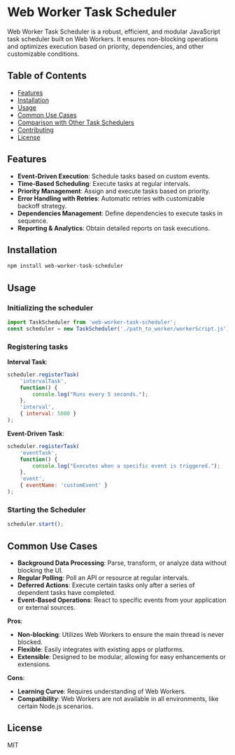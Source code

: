 # Web Worker Task Scheduler

Web Worker Task Scheduler is a robust, efficient, and modular JavaScript task scheduler built on Web Workers. It ensures non-blocking operations and optimizes execution based on priority, dependencies, and other customizable conditions.

## Table of Contents
- [Features](#features)
- [Installation](#installation)
- [Usage](#usage)
- [Common Use Cases](#common-use-cases)
- [Comparison with Other Task Schedulers](#comparison-with-other-task-schedulers)
- [Contributing](#contributing)
- [License](#license)

## Features

- **Event-Driven Execution**: Schedule tasks based on custom events.
- **Time-Based Scheduling**: Execute tasks at regular intervals.
- **Priority Management**: Assign and execute tasks based on priority.
- **Error Handling with Retries**: Automatic retries with customizable backoff strategy.
- **Dependencies Management**: Define dependencies to execute tasks in sequence.
- **Reporting & Analytics**: Obtain detailed reports on task executions.

## Installation

```bash
npm install web-worker-task-scheduler
```

## Usage

### Initializing the scheduler

```javascript
import TaskScheduler from 'web-worker-task-scheduler';
const scheduler = new TaskScheduler('./path_to_worker/workerScript.js');
```

### Registering tasks

**Interval Task**:

```javascript
scheduler.registerTask(
    'intervalTask',
    function() {
        console.log("Runs every 5 seconds.");
    },
    'interval',
    { interval: 5000 }
);
```

**Event-Driven Task**:

```javascript
scheduler.registerTask(
    'eventTask',
    function() {
        console.log("Executes when a specific event is triggered.");
    },
    'event',
    { eventName: 'customEvent' }
);
```

### Starting the Scheduler

```javascript
scheduler.start();
```

## Common Use Cases

- **Background Data Processing**: Parse, transform, or analyze data without blocking the UI.
- **Regular Polling**: Poll an API or resource at regular intervals.
- **Deferred Actions**: Execute certain tasks only after a series of dependent tasks have completed.
- **Event-Based Operations**: React to specific events from your application or external sources.

**Pros**:
- **Non-blocking**: Utilizes Web Workers to ensure the main thread is never blocked.
- **Flexible**: Easily integrates with existing apps or platforms.
- **Extensible**: Designed to be modular, allowing for easy enhancements or extensions.

**Cons**:
- **Learning Curve**: Requires understanding of Web Workers.
- **Compatibility**: Web Workers are not available in all environments, like certain Node.js scenarios.


## License

MIT
